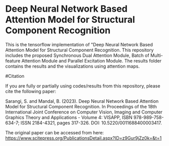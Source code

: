 # Deep Neural Network Based Attention Model for Structural Component Recognition

This is the tensorflow implementation of "Deep Neural Network Based Attention Model for Structural Component Recognition. This repository includes the proposed Synchronous Dual Attention Module, Batch of Multi-feature Attention Module and Parallel Excitation Module. The results folder contains the results and the visualizations using attention maps.

#Citation

If you are fully or partially using codes/results from this repository, please cite the following paper:

Sarangi, S. and Mandal, B. (2023). Deep Neural Network Based Attention Model for Structural Component Recognition. In Proceedings of the 18th International Joint Conference on Computer Vision, Imaging and Computer Graphics Theory and Applications - Volume 4: VISAPP, ISBN 978-989-758-634-7; ISSN 2184-4321, pages 317-326. DOI: 10.5220/0011688400003417.

The original paper can be accessed from here: https://www.scitepress.org/PublicationsDetail.aspx?ID=z9Gur9jZz0k=&t=1
